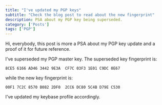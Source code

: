 ```yaml
---
title: "I've updated my PGP keys"
subtitle: "Check the blog post to read about the new fingerprint"
description: PSA about my PGP key being superseded.
category: ['Posts']
tags: ['PGP']
---
```


Hi, everybody, this post is more a PSA about my PGP key update and a proof of it for future reference.

I've superseded my PGP master key. The superseded key fingerprint is:

`8CE5 6166 AD46 3442 9E3A  CF7C 03F3 1E01 C9DC 0E67`

while the new key fingerprint is:

`00F1 7C2C 8570 B082 2DF0  2CC6 DC80 5C4B D79E C530`

I've updated my keybase profile accordingly.
